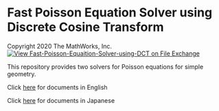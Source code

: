 # Fast Poisson Equation Solver using Discrete Cosine Transform
Copyright 2020 The MathWorks, Inc.
[![View Fast-Poisson-Equaition-Solver-using-DCT on File Exchange](https://www.mathworks.com/matlabcentral/images/matlab-file-exchange.svg)](https://jp.mathworks.com/matlabcentral/fileexchange/74162-fast-poisson-equation-solver-using-dct)

This repository provides two solvers for Poisson equations for simple geometry.

Click [here](doc/README_EN.md) for documents in English

Click [here](doc/README_JP.md) for documents in Japanese
